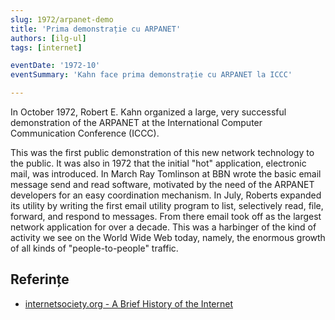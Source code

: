 ```yaml
---
slug: 1972/arpanet-demo
title: 'Prima demonstrație cu ARPANET'
authors: [ilg-ul]
tags: [internet]

eventDate: '1972-10'
eventSummary: 'Kahn face prima demonstrație cu ARPANET la ICCC'

---
```


In October 1972, Robert E. Kahn organized a large, very successful demonstration of the ARPANET at the International Computer Communication Conference (ICCC).

<!-- truncate -->

This was the first public demonstration of this new network technology to the public. It was also in 1972 that the initial "hot" application, electronic mail, was introduced. In March Ray Tomlinson at BBN wrote the basic email message send and read software, motivated by the need of the ARPANET developers for an easy coordination mechanism. In July, Roberts expanded its utility by writing the first email utility program to list, selectively read, file, forward, and respond to messages. From there email took off as the largest network application for over a decade. This was a harbinger of the kind of activity we see on the World Wide Web today, namely, the enormous growth of all kinds of "people-to-people" traffic.

## Referințe

- [internetsociety.org - A Brief History of the Internet](https://www.internetsociety.org/internet/history-internet/brief-history-internet/)
